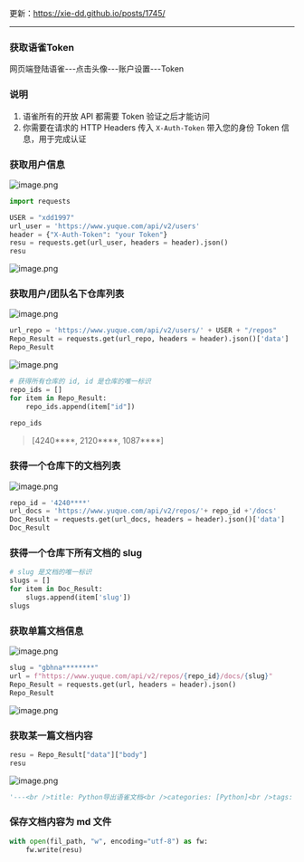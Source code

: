 更新：https://xie-dd.github.io/posts/1745/

-------------------------------------------------------------------




### 获取语雀Token
网页端登陆语雀---点击头像---账户设置---Token

<a name="LMe3g"></a>
### 说明

1. 语雀所有的开放 API 都需要 Token 验证之后才能访问
2. 你需要在请求的 HTTP Headers 传入 `X-Auth-Token` 带入您的身份 Token 信息，用于完成认证
<a name="u858Z"></a>
### 获取用户信息
![image.png](https://cdn.nlark.com/yuque/0/2023/png/1488614/1698134439857-a809580a-2590-4df7-9525-15ecacda2d33.png#averageHue=%23f9f9f9&clientId=u5c1a7404-8935-4&from=paste&height=109&id=uadf181d6&originHeight=164&originWidth=798&originalType=binary&ratio=1.5&rotation=0&showTitle=false&size=10588&status=done&style=none&taskId=ud677c7fd-2a28-4a76-ae3c-81793feb0a7&title=&width=532)
```python
import requests

USER = "xdd1997"
url_user = 'https://www.yuque.com/api/v2/users'
header = {"X-Auth-Token": "your Token"}
resu = requests.get(url_user, headers = header).json()
resu
```
![image.png](https://cdn.nlark.com/yuque/0/2023/png/1488614/1698130887084-51298bea-5244-486b-884d-a76fe717353b.png#averageHue=%23faf9f9&clientId=u48d3dd8a-01e9-4&from=paste&height=343&id=u86f52bd4&originHeight=515&originWidth=1431&originalType=binary&ratio=1.5&rotation=0&showTitle=false&size=63344&status=done&style=none&taskId=ub657902f-24de-40c9-a059-2345683541b&title=&width=954)
<a name="jJQ31"></a>
### 获取用户/团队名下仓库列表
![image.png](https://cdn.nlark.com/yuque/0/2023/png/1488614/1698132679744-ee59b179-5d20-48d7-80fc-3282441fe8fb.png#averageHue=%23f9f9f8&clientId=u48d3dd8a-01e9-4&from=paste&height=233&id=u02a3296b&originHeight=350&originWidth=843&originalType=binary&ratio=1.5&rotation=0&showTitle=false&size=28232&status=done&style=none&taskId=u56901d3f-e777-413b-a3ac-e17b3fb53de&title=&width=562)
```python
url_repo = 'https://www.yuque.com/api/v2/users/' + USER + "/repos"
Repo_Result = requests.get(url_repo, headers = header).json()['data']
Repo_Result
```
![image.png](https://cdn.nlark.com/yuque/0/2023/png/1488614/1698131004426-115bbd5b-e1ae-4ec4-b100-fd071b0ead4e.png#averageHue=%23f8f7f6&clientId=u48d3dd8a-01e9-4&from=paste&height=259&id=u9ce0d705&originHeight=628&originWidth=1671&originalType=binary&ratio=1.5&rotation=0&showTitle=false&size=94453&status=done&style=none&taskId=u4102d909-8ba0-4f22-93bf-3b370934002&title=&width=688)
```python
# 获得所有仓库的 id, id 是仓库的唯一标识
repo_ids = []
for item in Repo_Result:
    repo_ids.append(item["id"])
    
repo_ids
```
> [4240****,  2120****,  1087****]


<a name="87c3e0f5"></a>
### 获得一个仓库下的文档列表
![image.png](https://cdn.nlark.com/yuque/0/2023/png/1488614/1698132735781-3ae6ca09-9752-4db3-9064-d5c1cbfb93fe.png#averageHue=%23f6f6f5&clientId=u48d3dd8a-01e9-4&from=paste&height=124&id=u40e6485b&originHeight=186&originWidth=620&originalType=binary&ratio=1.5&rotation=0&showTitle=false&size=12864&status=done&style=none&taskId=u3b9a203b-500b-4a6b-a8c5-f91490a0765&title=&width=413.3333333333333)
```python
repo_id = '4240****'
url_docs = 'https://www.yuque.com/api/v2/repos/'+ repo_id +'/docs'
Doc_Result = requests.get(url_docs, headers = header).json()['data']
Doc_Result
```

<a name="bnFHj"></a>
### 获得一个仓库下所有文档的 slug
```python
# slug 是文档的唯一标识
slugs = []
for item in Doc_Result:
    slugs.append(item['slug'])
slugs
```

<a name="3324e1f9"></a>
### 获取单篇文档信息
![image.png](https://cdn.nlark.com/yuque/0/2023/png/1488614/1698132860499-4deb5e3a-2bf4-4511-a013-87b3e19b011b.png#averageHue=%23f4f4f3&clientId=u48d3dd8a-01e9-4&from=paste&height=71&id=ufc17e74d&originHeight=106&originWidth=624&originalType=binary&ratio=1.5&rotation=0&showTitle=false&size=8649&status=done&style=none&taskId=u898057a9-239e-4631-818e-b6735fc605e&title=&width=416)
```python
slug = "gbhna********"
url = f"https://www.yuque.com/api/v2/repos/{repo_id}/docs/{slug}"
Repo_Result = requests.get(url, headers = header).json()
Repo_Result
```
![image.png](https://cdn.nlark.com/yuque/0/2023/png/1488614/1698132949713-63533369-ad0c-497c-8cf5-bf485bfe5c0c.png#averageHue=%23f7f6f5&clientId=u48d3dd8a-01e9-4&from=paste&height=286&id=ua733843a&originHeight=429&originWidth=855&originalType=binary&ratio=1.5&rotation=0&showTitle=false&size=62800&status=done&style=none&taskId=uef9c5b08-c94e-49ee-a0db-355d426bfe6&title=&width=570)
<a name="cd79e8e4"></a>
### 获取某一篇文档内容
```python
resu = Repo_Result["data"]["body"]
resu
```
![image.png](https://cdn.nlark.com/yuque/0/2023/png/1488614/1698131399427-df73d544-19f8-499a-be4d-711821517237.png#averageHue=%23f6f4f1&clientId=u48d3dd8a-01e9-4&from=paste&height=338&id=vtuwa&originHeight=507&originWidth=1670&originalType=binary&ratio=1.5&rotation=0&showTitle=false&size=197470&status=done&style=none&taskId=u734ac0ee-219c-424e-84cc-21cf6b171f6&title=&width=1113.3333333333333)
```python
'---<br />title: Python导出语雀文档<br />categories: [Python]<br />tags: [Python，语雀]<br />date: 2023-10-24<br />updated: 2023-10-24<br />cover:  https://mypic2016.oss-cn-beijing.aliyuncs.com/picGo/202310241331546.png<br />---\n\n\n<a name="xiwvL"></a>\n## 方法1\n\n1. 代码来源：[https://github.com/burpheart/yuque-crawl](https://github.com/burpheart/yuque-crawl)\n2. 限制：这个代码只能下载公开的仓库的md文件\n3. 根据自己需要，稍稍修改了下以便能下载自己指定的一些仓库，得到下面代码：\n```python\n# BY @burpheart\n# https://www.yuque.com/burpheart/phpaudit\n# https://github.com/burpheart\nimport sys\n\nimport requests\nimport json\nimport re\nimport os\nimport urllib.parse\n\ntset = []\n\n\ndef save_page(book_id, sulg, path):\n    docsdata = requests.get(\n        \'https://www.yuque.com/api/docs/\' + sulg + \'?book_id=\' + book_id + \'&merge_dynamic_data=false&mode=markdown\')\n    if (docsdata.status_code != 200):\n        print("文档下载失败 页面可能被删除 ", book_id, sulg,path, docsdata.content)\n        return\n    docsjson = json.loads(docsdata.content)\n\n    f = open(path, \'w\', encoding=\'utf-8\')\n    f.write(docsjson[\'data\'][\'sourcecode\'])\n    f.close()\n\n\ndef get_book(url, save_path):\n    docsdata = requests.get(url)\n    data = re.findall(r"decodeURIComponent\\(\\"(.+)\\"\\)\\);", docsdata.content.decode(\'utf-8\'))\n    docsjson = json.loads(urllib.parse.unquote(data[0]))\n    test = []\n    list = {}\n    temp = {}\n    md = ""\n    table = str.maketrans(\'\\/:*?"<>|\' + "\\n\\r", "___________")\n    prename = ""\n    if (os.path.exists(save_path + "/" + str(docsjson[\'book\'][\'id\'])) == False):\n        os.makedirs(save_path + "/" + str(docsjson[\'book\'][\'id\']))\n\n    for doc in docsjson[\'book\'][\'toc\']:\n        if (doc[\'type\'] == \'TITLE\' or doc[\'child_uuid\']!= \'\'):\n            filename = \'\'\n            list[doc[\'uuid\']] = {\'0\': doc[\'title\'], \'1\': doc[\'parent_uuid\']}\n            uuid = doc[\'uuid\']\n            temp[doc[\'uuid\']] = \'\'\n            while True:\n                if (list[uuid][\'1\'] != \'\'):\n                    if temp[doc[\'uuid\']] == \'\':\n                        temp[doc[\'uuid\']] = doc[\'title\'].translate(table)\n                    else:\n                        temp[doc[\'uuid\']] = list[uuid][\'0\'].translate(table) + \'/\' + temp[doc[\'uuid\']]\n                    uuid = list[uuid][\'1\']\n                else:\n                    temp[doc[\'uuid\']] = list[uuid][\'0\'].translate(table) + \'/\' + temp[doc[\'uuid\']]\n                    break\n            if ((os.path.exists(save_path + "/" + str(docsjson[\'book\'][\'id\']) + \'/\' + temp[doc[\'uuid\']])) == False):\n                os.makedirs(save_path + "/" + str(docsjson[\'book\'][\'id\']) + \'/\' + temp[doc[\'uuid\']])\n            if (temp[doc[\'uuid\']].endswith("/")):\n                md += "## " + temp[doc[\'uuid\']][:-1] + "\\n"\n            else:\n                md += "  " * (temp[doc[\'uuid\']].count("/") - 1) + "* " + temp[doc[\'uuid\']][\n                                                                         temp[doc[\'uuid\']].rfind("/") + 1:] + "\\n"\n        if (doc[\'url\'] != \'\'):\n            if doc[\'parent_uuid\'] != "":\n                if (temp[doc[\'parent_uuid\']].endswith("/")):\n                    md += " " * temp[doc[\'parent_uuid\']].count("/") + "* [" + doc[\'title\'] + "](" + urllib.parse.quote(\n                        temp[doc[\'parent_uuid\']] + "/" + doc[\'title\'].translate(table) + \'.md\') + ")" + "\\n"\n                else:\n                    md += "  " * temp[doc[\'parent_uuid\']].count("/") + "* [" + doc[\'title\'] + "](" + urllib.parse.quote(\n                        temp[doc[\'parent_uuid\']] + "/" + doc[\'title\'].translate(table) + \'.md\') + ")" + "\\n"\n\n                save_page(str(docsjson[\'book\'][\'id\']), doc[\'url\'],\n                          save_path + "/" + str(docsjson[\'book\'][\'id\']) + \'/\' + temp[doc[\'parent_uuid\']] + "/" + doc[\n                              \'title\'].translate(table) + \'.md\')\n            else:\n                md += " " + "* [" + doc[\'title\'] + "](" + urllib.parse.quote(\n                    doc[\'title\'].translate(table) + \'.md\') + ")" + "\\n"\n                save_page(str(docsjson[\'book\'][\'id\']), doc[\'url\'],\n                          save_path + "/" + str(docsjson[\'book\'][\'id\']) + "/" + doc[\n                              \'title\'].translate(table) + \'.md\')\n    f = open(save_path + "/" + str(docsjson[\'book\'][\'id\']) + \'/\' + "/SUMMARY.md", \'w\', encoding=\'utf-8\')\n    f.write(md)\n    f.close()\n\n\nif __name__ == \'__main__\':\n    repos ={"CAD_CAE":"cadcae",\n            "编程语言":"program",\n            "博客文章-公开": "blog"}\n\n    for key, value in repos.items():\n        url = f"https://www.yuque.com/xdd1997/{value}"\n        save_path = f"xdd1997/{key}"\n        get_book(url, save_path)\n        print(f"{key}下载完成")\n        \n```\n\n<a name="eJDYZ"></a>\n## 方法二\n希望能找到一种可以下载private仓库的方法<br />已测试不能运行的库\n\n- [yuque-helper/yuque2book](https://github.com/yuque-helper/yuque2book)\n- [atian25/yuque-exporter](https://github.com/atian25/yuque-exporter)\n\n\n<a name="shb5i"></a>\n## 方法三\n参考： [https://karobben.github.io/2021/03/02/Python/yuqueAPI/](https://karobben.github.io/2021/03/02/Python/yuqueAPI/)\n\n'
```

<a name="JHrn9"></a>
### 保存文档内容为 md 文件
```python
with open(fil_path, "w", encoding="utf-8") as fw:
    fw.write(resu)
```
